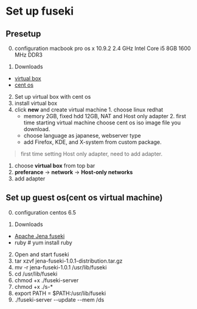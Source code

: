 Set up fuseki
===

Presetup
---
0. configuration
macbook pro os x 10.9.2  2.4 GHz Intel Core i5  8GB 1600 MHz DDR3

1. Downloads
 - [virtual box](https://www.virtualbox.org)
 - [cent os](http://www.centos.org) 

2. Set up virtual box with cent os
  1. install virtual box
  2. click **new** and create virtual machine
    1. choose linux redhat
      - memory 2GB, fixed hdd 12GB, NAT and Host only adapter
    2. first time starting virtual machine choose cent os iso image file you download.
      - choose language as japanese, webserver type 
      - add Firefox, KDE, and X-system from custom package.

> first time setting Host only adapter, need to add adapter.
 1. choose **virtual box** from top bar
 2. **preferance** -> **network** -> **Host-only networks**
 3. add adapter

Set up guest os(cent os virtual machine)
---
0. configuration
centos 6.5

1. Downloads
 - [Apache Jena fuseki](http://jena.apache.org/download/index.cgi)
 - ruby # yum install ruby

2. Open and start fuseki
 1. tar xzvf jena-fuseki-1.0.1-distribution.tar.gz
 2. mv -r jena-fuseki-1.0.1 /usr/lib/fuseki
 3. cd /usr/lib/fuseki
 4. chmod +x ./fuseki-server
 5. chmod +x ./s-*
 6. export PATH = $PATH:/usr/lib/fuseki
 7. ./fuseki-server --update --mem /ds

  

